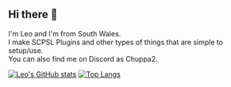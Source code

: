 ## Hi there 👋
I'm Leo and I'm from South Wales. \
I make SCPSL Plugins and other types of things that are simple to setup/use. \
You can also find me on Discord as Chuppa2.

[![Leo's GitHub stats](https://github-readme-stats.vercel.app/api?username=chillguy-leo&theme=dark)](https://github.com/chillguy-leo)
[![Top Langs](https://github-readme-stats.vercel.app/api/top-langs/?username=chillguy-leo&theme=dark)](https://github.com/chillguy-leo)

